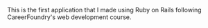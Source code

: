 This is the first application that I made using Ruby on Rails following CareerFoundry's web development course.
